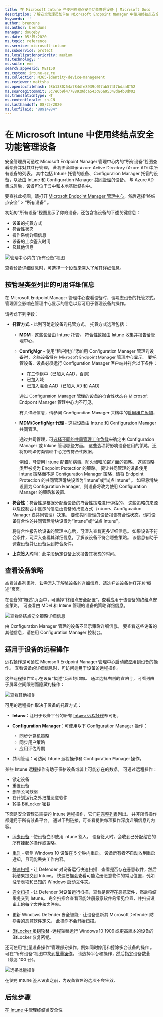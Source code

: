 ```yaml
---
title: 在 Microsoft Intune 中使用终结点安全功能管理设备 | Microsoft Docs
description: 了解安全管理员如何在 Microsoft Endpoint Manager 中使用终结点安全性节点查看设备并对其进行管理。
keywords: ''
author: brenduns
ms.author: brenduns
manager: dougeby
ms.date: 05/15/2020
ms.topic: reference
ms.service: microsoft-intune
ms.subservice: protect
ms.localizationpriority: medium
ms.technology: ''
ms.suite: ems
search.appverid: MET150
ms.custom: intune-azure
ms.collection: M365-identity-device-management
ms.reviewer: mattsha
ms.openlocfilehash: 98b1380254a784dfe8939c607ab574f7bdaa8752
ms.sourcegitcommit: 0c7e6b9b47788930dca543d86a95348da4b0d902
ms.translationtype: HT
ms.contentlocale: zh-CN
ms.lasthandoff: 08/26/2020
ms.locfileid: "88914984"
---
```

# <a name="manage-devices-with-endpoint-security-in-microsoft-intune"></a>在 Microsoft Intune 中使用终结点安全功能管理设备

安全管理员可通过 Microsoft Endpoint Manager 管理中心内的“所有设备”视图查看设备并对其进行管理。 此视图会显示 Azure Active Directory (Azure AD) 中所有设备的列表。 其中包括 Intune 托管的设备、Configuration Manager 托管的设备，以及由 Intune 和 Configuration Manager [共同管理](/configmgr/comanage/overview)的设备。 与 Azure AD 集成时后，设备可位于云中和本地基础结构中。

 要查找此视图，请打开 [Microsoft Endpoint Manager 管理中心](https://go.microsoft.com/fwlink/?linkid=2109431)，然后选择“终结点安全” > “所有设备” 。

初始的“所有设备”视图显示了你的设备，还包含各设备的下述关键信息：

- 设备的托管方式
- 符合性状态
- 操作系统详细信息
- 设备的上次签入时间
- 及其他信息

![管理中心内的“所有设备”视图](./media/endpoint-security-manage-devices/all-device-view.png)

查看设备详细信息时，可选择一个设备来深入了解其详细信息。

## <a name="available-details-by-management-type"></a>按管理类型列出的可用详细信息

在 Microsoft Endpoint Manager 管理中心查看设备时，请考虑设备的托管方式。 管理源会影响在管理中心显示的信息以及可用于管理设备的操作。

请考虑下列字段：

- **托管方式** - 此列可确定设备的托管方式。 托管方式选项包括：

  - **MDM** - 这些设备由 Intune 托管。 符合性数据由 Intune 收集并报告给管理中心。

  - **ConfigMgr** - 使用“租户附加”添加用 Configuration Manager 管理的设备时，这些设备将在 Microsoft Endpoint Manager 管理中心显示。 要托管设备，设备必须运行 Configuration Manager 客户端并符合以下条件：

    - 在工作组中（已加入 AAD，否则）
    - 已加入域
    - 已加入混合 AAD（已加入 AD 和 AAD）

    通过 Configuration Manager 管理的设备的符合性状态在 Microsoft Endpoint Manager 管理中心内不可见。

    有关详细信息，请参阅 Configuration Manager 文档中的[启用租户附加](/configmgr/tenant-attach/device-sync-actions)。

  - **MDM/ConfigMgr 代理** - 这些设备由 Intune 和 Configuration Manager 共同管理。

    通过共同管理，可[选择不同的共同管理工作负载](/configmgr/comanage/how-to-switch-workloads)来确定由 Configuration Manager 或 Intune 管理哪些方面。 这些选项将影响设备应用的策略，还将影响如何向管理中心报告符合性数据。

    例如，可使用 Intune 配置防病毒、防火墙和加密方面的策略。 这些策略类型被视为 Endpoint Protection 的策略。 要让共同管理的设备使用 Intune 策略而不是 Configuration Manager 策略，请将 Endpoint Protection 的共同管理滑块设置为“Intune”或“试点 Intune” 。 如果将滑块设置为 Configuration Manager，则设备将改为使用 Configuration Manager 的策略和设置。

- **符合性**：符合性是根据分配给设备的符合性策略进行评估的。 这些策略的来源以及控制台中显示的信息由设备的托管方式（Intune、Configuration Manager 或共同管理）决定。 要使共同管理的设备报告符合性状态，请将设备符合性的共同管理滑块设置为“Intune”或“试点 Intune”。  

  将符合性报告给设备的管理中心后，可深入查看更多详细信息。 如果设备不符合条件，可深入查看其详细信息，了解该设备不符合哪些策略。 该信息有助于调查设备并让设备达到符合条件。

- **上次签入时间**：此字段确定设备上次报告其状态的时间。

## <a name="review-a-devices-policy"></a>查看设备策略

查看设备列表时，若需深入了解某设备的详细信息，请选择该设备并打开其“概述”页面。

在设备的“概述”页面中，可选择“终结点安全配置”，查看应用于该设备的终结点安全策略。 可查看由 MDM 和 Intune 管理的设备的策略详细信息。

![查看终结点安全策略详细信息](./media/endpoint-security-manage-devices/view-policy-details.png)

由 Configuration Manager 管理的设备不显示策略详细信息。 要查看这些设备的其他信息，请使用 Configuration Manager 控制台。

## <a name="remote-actions-for-devices"></a>适用于设备的远程操作

远程操作是可通过 Microsoft Endpoint Manager 管理中心启动或应用到设备的操作。 查看设备的详细信息时，可访问适用于设备的远程操作。

这些远程操作显示在设备“概述”页面的顶部。 通过选择右侧的省略号，可看到由于屏幕空间限制而隐藏的操作：

![查看其他操作](./media/endpoint-security-manage-devices/view-additional-actions.png)

可用的远程操作取决于设备的托管方式：

- **Intune**：适用于设备平台的所有 [Intune 远程操作](../remote-actions/device-management.md)都可用。  
- **Configuration Manager**：可使用以下 Configuration Manager 操作：

  - 同步计算机策略
  - 同步用户策略
  - 应用评估周期

- 共同管理：可访问 Intune 远程操作和 Configuration Manager 操作。

某些 Intune 远程操作有助于保护设备或其上可能存在的数据。 可通过远程操作：

- 锁定设备
- 重置设备
- 删除公司数据
- 在计划运行之外扫描恶意软件
- 轮换 BitLocker 密钥

下面是安全管理员需要的 Intune 远程操作，它们在[完整列表](../remote-actions/device-inventory.md#view-the-device-details)列出。 并非所有操作都适用于所有设备平台。 通过下列链接，可查看提供每项操作深度详细信息的内容。

- [同步设备](../remote-actions/device-sync.md) - 使设备立即使用 Intune 签入。 设备签入时，会收到已分配给它的所有挂起的操作或策略。  

- [重启](../remote-actions/device-restart.md) - 强制 Windows 10 设备在 5 分钟内重启。 设备所有者不自动收到重启通知，且可能丢失工作内容。

- [快速扫描](../configuration/device-restrictions-windows-10.md) - 让 Defender 对设备运行快速扫描，查看是否存在恶意软件，然后将结果提交到 Intune。 快速扫描会查看可能注册恶意软件的常见位置，例如注册表项和已知的 Windows 启动文件夹。

- [完全扫描](../configuration/device-restrictions-windows-10.md) - 让 Defender 对设备运行扫描，查看是否存在恶意软件，然后将结果提交到 Intune。 完全扫描会查看可能注册恶意软件的常见位置，并扫描设备上的每个文件和文件夹。

- 更新 Windows Defender 安全智能 - 让设备更新其 Microsoft Defender 防病毒的恶意软件定义。 此操作不会开始扫描。

- [BitLocker 密钥轮替](../protect/encrypt-devices.md#to-rotate-the-bitlocker-recovery-key) -远程轮替运行 Windows 10 1909 或更高版本的设备的 BitLocker 恢复密钥。

还可使用“批量设备操作”管理部分操作，例如同时停用和擦除多台设备的操作 。 可在“所有设备”视图中找到[批量操作](../remote-actions/bulk-device-actions.md)。 请选择平台和操作，然后指定设备数量（最高 100 台）。

![选择批量操作](./media/endpoint-security-manage-devices/select-bulk-actions.png)

在使用 Intune 签入设备之前，为设备管理的选项不会生效。

## <a name="next-steps"></a>后续步骤

[在 Intune 中管理终结点安全性](../protect/endpoint-security.md)